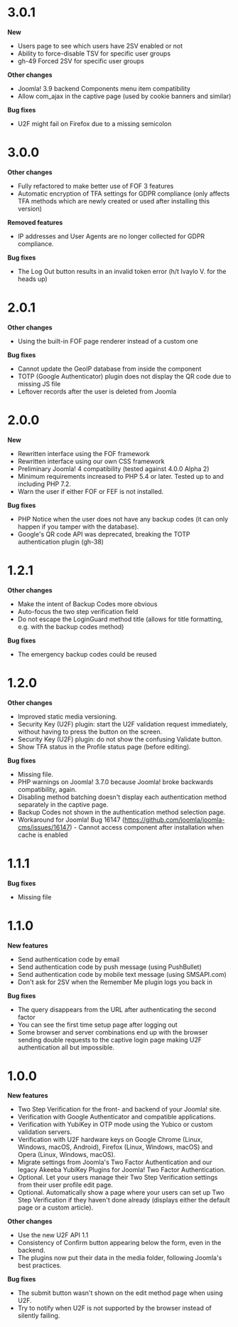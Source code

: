 # 3.0.1

**New**

* Users page to see which users have 2SV enabled or not
* Ability to force-disable TSV for specific user groups
* gh-49 Forced 2SV for specific user groups

**Other changes**

* Joomla! 3.9 backend Components menu item compatibility
* Allow com_ajax in the captive page (used by cookie banners and similar)

**Bug fixes**

* U2F might fail on Firefox due to a missing semicolon

# 3.0.0

**Other changes**

* Fully refactored to make better use of FOF 3 features
* Automatic encryption of TFA settings for GDPR compliance (only affects TFA methods which are newly created or used after installing this version)

**Removed features**

* IP addresses and User Agents are no longer collected for GDPR compliance.

**Bug fixes**

* The Log Out button results in an invalid token error (h/t Ivaylo V. for the heads up)

# 2.0.1

**Other changes**

* Using the built-in FOF page renderer instead of a custom one

**Bug fixes**

* Cannot update the GeoIP database from inside the component
* TOTP (Google Authenticator) plugin does not display the QR code due to missing JS file
* Leftover records after the user is deleted from Joomla

# 2.0.0

**New**

* Rewritten interface using the FOF framework
* Rewritten interface using our own CSS framework
* Preliminary Joomla! 4 compatibility (tested against 4.0.0 Alpha 2)
* Minimum requirements increased to PHP 5.4 or later. Tested up to and including PHP 7.2.
* Warn the user if either FOF or FEF is not installed.

**Bug fixes**

* PHP Notice when the user does not have any backup codes (it can only happen if you tamper with the database).
* Google's QR code API was deprecated, breaking the TOTP authentication plugin (gh-38)

# 1.2.1

**Other changes**

* Make the intent of Backup Codes more obvious
* Auto-focus the two step verification field
* Do not escape the LoginGuard method title (allows for title formatting, e.g. with the backup codes method) 

**Bug fixes**

* The emergency backup codes could be reused

# 1.2.0

**Other changes**

* Improved static media versioning.
* Security Key (U2F) plugin: start the U2F validation request immediately, without having to press the button on the screen.
* Security Key (U2F) plugin: do not show the confusing Validate button.
* Show TFA status in the Profile status page (before editing).

**Bug fixes**

* Missing file.
* PHP warnings on Joomla! 3.7.0 because Joomla! broke backwards compatibility, again.
* Disabling method batching doesn't display each authentication method separately in the captive page. 
* Backup Codes not shown in the authentication method selection page.
* Workaround for Joomla! Bug 16147 (https://github.com/joomla/joomla-cms/issues/16147) - Cannot access component after installation when cache is enabled

# 1.1.1

**Bug fixes**

* Missing file

# 1.1.0

**New features**

* Send authentication code by email
* Send authentication code by push message (using PushBullet)
* Send authentication code by mobile text message (using SMSAPI.com)
* Don't ask for 2SV when the Remember Me plugin logs you back in

**Bug fixes**

* The query disappears from the URL after authenticating the second factor
* You can see the first time setup page after logging out
* Some browser and server combinations end up with the browser sending double requests to the captive login page making U2F authentication all but impossible.

# 1.0.0

**New features**
* Two Step Verification for the front- and backend of your Joomla! site.
* Verification with Google Authenticator and compatible applications.
* Verification with YubiKey in OTP mode using the Yubico or custom validation servers.
* Verification with U2F hardware keys on Google Chrome (Linux, Windows, macOS, Android), Firefox (Linux, Windows, macOS) and Opera (Linux, Windows, macOS).
* Migrate settings from Joomla's Two Factor Authentication and our legacy Akeeba YubiKey Plugins for Joomla! Two Factor Authentication.
* Optional. Let your users manage their Two Step Verification settings from their user profile edit page.
* Optional. Automatically show a page where your users can set up Two Step Verification if they haven't done already (displays either the default page or a custom article).

**Other changes**
* Use the new U2F API 1.1
* Consistency of Confirm button appearing below the form, even in the backend.
* The plugins now put their data in the media folder, following Joomla's best practices. 

**Bug fixes**
* The submit button wasn't shown on the edit method page when using U2F.
* Try to notify when U2F is not supported by the browser instead of silently failing.
